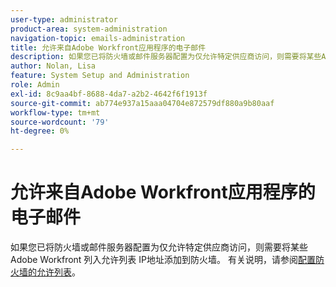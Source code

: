 ```yaml
---
user-type: administrator
product-area: system-administration
navigation-topic: emails-administration
title: 允许来自Adobe Workfront应用程序的电子邮件
description: 如果您已将防火墙或邮件服务器配置为仅允许特定供应商访问，则需要将某些Adobe Workfront 列入允许列表 IP地址添加到防火墙。
author: Nolan, Lisa
feature: System Setup and Administration
role: Admin
exl-id: 8c9aa4bf-8688-4da7-a2b2-4642f6f1913f
source-git-commit: ab774e937a15aaa04704e872579df880a9b80aaf
workflow-type: tm+mt
source-wordcount: '79'
ht-degree: 0%

---
```


# 允许来自Adobe Workfront应用程序的电子邮件

如果您已将防火墙或邮件服务器配置为仅允许特定供应商访问，则需要将某些Adobe Workfront 列入允许列表 IP地址添加到防火墙。 有关说明，请参阅[配置防火墙的允许列表](../../../administration-and-setup/get-started-wf-administration/configure-your-firewall.md)。
